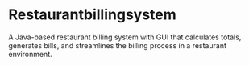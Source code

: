 # Restaurantbillingsystem
A Java-based restaurant billing system with GUI that calculates totals, generates bills, and streamlines the billing process in a restaurant environment.
